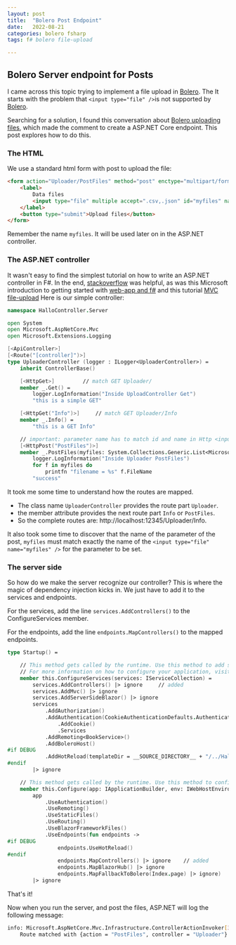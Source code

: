 ```yaml
---
layout: post
title:  "Bolero Post Endpoint"
date:   2022-08-21
categories: bolero fsharp
tags: f# bolero file-upload

---
```


## Bolero Server endpoint for Posts

I came across this topic trying to implement a file upload in [Bolero]. The It starts with the problem that ``<input type="file" />``is not supported by [Bolero].

Searching for a solution, I found this conversation about [Bolero uploading files](https://github.com/fsbolero/Bolero/issues/66), which made the comment to create a ASP.NET Core endpoint. This post explores how to do this.

### The HTML

We use a standard html form with post to upload the file:

~~~ html
<form action="Uploader/PostFiles" method="post" enctype="multipart/form-data">
    <label>
        Data files
        <input type="file" multiple accept=".csv,.json" id="myfiles" name="myfiles"/>
    </label>
    <button type="submit">Upload files</button>
</form>
~~~

Remember the name ``myfiles``. It will be used later on in the ASP.NET controller.

### The ASP.NET controller

It wasn't easy to find the simplest tutorial on how to write an ASP.NET controller in F#. In the end, [stackoverflow](https://stackoverflow.com/questions/39626220/f-syntax-for-async-controller-methods-in-asp-net-core) was helpful, as was this Microsoft introduction to getting started with [web-app and f#](https://docs.microsoft.com/en-us/visualstudio/get-started/tutorial-fsharp-web-app?view=vs-2022)
and this tutorial [MVC file-upload](https://docs.microsoft.com/en-us/aspnet/core/mvc/models/file-uploads?view=aspnetcore-6.0)
Here is our simple controller:

~~~ fsharp
namespace HalloController.Server

open System
open Microsoft.AspNetCore.Mvc
open Microsoft.Extensions.Logging

[<ApiController>]
[<Route("[controller]")>]
type UploaderController (logger : ILogger<UploaderController>) =
    inherit ControllerBase()

    [<HttpGet>]         // match GET Uploader/
    member _.Get() =
        logger.LogInformation("Inside UploadController Get")
        "this is a simple GET"

    [<HttpGet("Info")>]     // match GET Uploader/Info
    member _.Info() =
        "this is a GET Info"

    // important: parameter name has to match id and name in Http <input>
    [<HttpPost("PostFiles")>]
    member _.PostFiles(myfiles: System.Collections.Generic.List<Microsoft.AspNetCore.Http.IFormFile>) =
        logger.LogInformation("Inside Uploader PostFiles")
        for f in myfiles do
            printfn "filename = %s" f.FileName
        "success"
~~~

It took me some time to understand how the routes are mapped.
- The class name ``UploaderController`` provides the route part ``Uploader``.
- the member attribute provides the next route part ``Info`` or ``PostFiles``.
- So the complete routes are: http://localhost:12345/Uploader/Info.

It also took some time to discover that the name of the parameter of the post, ``myfiles`` must match exactly the name of the ``<input type="file" name="myfiles" />`` for the parameter to be set.

### The server side

So how do we make the server recognize our controller? This is where the magic of dependency injection kicks in. We just have to add it to the services and endpoints.

For the services, add the line ``services.AddControllers()`` to the ConfigureServices member.

For the endpoints, add the line ``endpoints.MapControllers()`` to the mapped endpoints.

~~~ fsharp
type Startup() =

    // This method gets called by the runtime. Use this method to add services to the container.
    // For more information on how to configure your application, visit https://go.microsoft.com/fwlink/?LinkID=398940
    member this.ConfigureServices(services: IServiceCollection) =
        services.AddControllers() |> ignore     // added
        services.AddMvc() |> ignore
        services.AddServerSideBlazor() |> ignore
        services
            .AddAuthorization()
            .AddAuthentication(CookieAuthenticationDefaults.AuthenticationScheme)
                .AddCookie()
                .Services
            .AddRemoting<BookService>()
            .AddBoleroHost()
#if DEBUG
            .AddHotReload(templateDir = __SOURCE_DIRECTORY__ + "/../HalloController.Client")
#endif
        |> ignore

    // This method gets called by the runtime. Use this method to configure the HTTP request pipeline.
    member this.Configure(app: IApplicationBuilder, env: IWebHostEnvironment) =
        app
            .UseAuthentication()
            .UseRemoting()
            .UseStaticFiles()
            .UseRouting()
            .UseBlazorFrameworkFiles()
            .UseEndpoints(fun endpoints ->
#if DEBUG
                endpoints.UseHotReload()
#endif
                endpoints.MapControllers() |> ignore    // added
                endpoints.MapBlazorHub() |> ignore
                endpoints.MapFallbackToBolero(Index.page) |> ignore)
        |> ignore
~~~

That's it! 

Now when you run the server, and post the files, ASP.NET will log the following message:

~~~ bash
info: Microsoft.AspNetCore.Mvc.Infrastructure.ControllerActionInvoker[3]
    Route matched with {action = "PostFiles", controller = "Uploader"}. Executing controller action with signature Void PostFiles(System.Collections.Generic.List`1[Microsoft.AspNetCore.Http.IFormFile]) on controller HalloController.Server.UploaderController (HalloController.Server).
~~~


[receive-file]: https://makolyte.com/aspnetcore-receive-a-file-in-the-request/
[Bolero]: https://fsbolero.io/docs/

[exercises]: {{site.exercise_link}}

